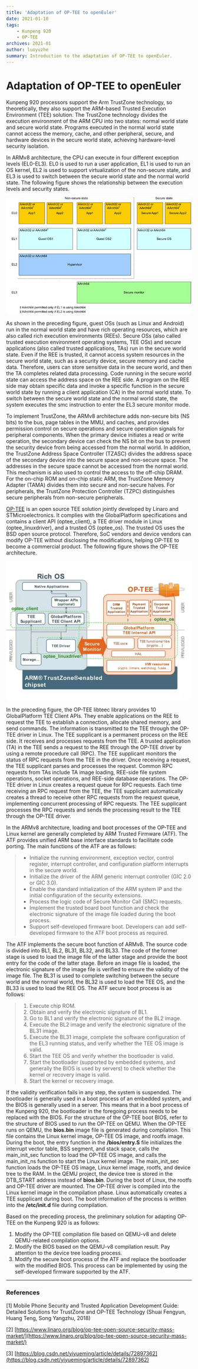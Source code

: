 ```yaml
---
title: 'Adaptation of OP-TEE to openEuler'
date: 2021-01-10
tags:     
    - Kunpeng 920   
    - OP-TEE   
archives: 2021-01
author: luoyuzhe
summary: Introduction to the adaptation of OP-TEE to openEuler.
---
```


# Adaptation of OP-TEE to openEuler

Kunpeng 920 processors support the Arm TrustZone technology, so theoretically, they also support the ARM-based Trusted Execution Environment (TEE) solution. The TrustZone technology divides the execution environment of the ARM CPU into two states: normal world state and secure world state. Programs executed in the normal world state cannot access the memory, cache, and other peripheral, secure, and hardware devices in the secure world state, achieving hardware-level security isolation.

In ARMv8 architecture, the CPU can execute in four different exception levels (EL0-EL3). EL0 is used to run a user application, EL1 is used to run an OS kernel, EL2 is used to support virtualization of the non-secure state, and EL3 is used to switch between the secure world state and the normal world state. The following figure shows the relationship between the execution levels and security states.

![](./Execution-Level.jpg)



As shown in the preceding figure, guest OSs (such as Linux and Android) run in the normal world state and have rich operating resources, which are also called rich execution environments (REEs). Secure OSs (also called trusted execution environment operating systems, TEE OSs) and secure applications (also called trusted applications, TAs) run in the secure world state. Even if the REE is trusted, it cannot access system resources in the secure world state, such as a security device, secure memory and cache data. Therefore, users can store sensitive data in the secure world, and then the TA completes related data processing. Code running in the secure world state can access the address space on the REE side. A program on the REE side may obtain specific data and invoke a specific function in the secure world state by running a client application (CA) in the normal world state. To switch between the secure world state and the normal world state, the system executes the smc instruction to enter the EL3 secure monitor mode.

To implement TrustZone, the ARMv8 architecture adds non-secure bits (NS bits) to the bus, page tables in the MMU, and caches, and provides permission control on secure operations and secure operation signals for peripheral components. When the primary device initiates a read or write operation, the secondary device can check the NS bit on the bus to prevent the security device from being accessed from the normal world. In addition, the TrustZone Address Space Controller (TZASC) divides the address space of the secondary device into the secure space and non-secure space. The addresses in the secure space cannot be accessed from the normal world. This mechanism is also used to control the access to the off-chip DRAM. For the on-chip ROM and on-chip static ARM, the TrustZone Memory Adapter (TAMA) divides them into secure and non-secure halves. For peripherals, the TrustZone Protection Controller (TZPC) distinguishes secure peripherals from non-secure peripherals.

[OP-TEE](https://github.com/OP-TEE) is an open source TEE solution jointly developed by Linaro and STMicroelectronics. It complies with the GlobalPlatform specifications and contains a client API (optee_client), a TEE driver module in Linux (optee_linuxdriver), and a trusted OS (optee_os). The trusted OS uses the BSD open source protocol. Therefore, SoC vendors and device vendors can modify OP-TEE without disclosing the modifications, helping OP-TEE to become a commercial product. The following figure shows the OP-TEE architecture.

![](./Architecture.jpg)  

In the preceding figure, the OP-TEE libteec library provides 10 GlobalPlatform TEE Client APIs. They enable applications on the REE to request the TEE to establish a connection, allocate shared memory, and send commands. The information is transmitted to the TEE through the OP-TEE driver in Linux. The TEE supplicant is a permanent process on the REE side. It receives and processes requests from the TEE. A trusted application (TA) in the TEE sends a request to the REE through the OP-TEE driver by using a remote procedure call (RPC). The TEE supplicant monitors the status of RPC requests from the TEE in the driver. Once receiving a request, the TEE supplicant parses and processes the request. Common RPC requests from TAs include TA image loading, REE-side file system operations, socket operations, and REE-side database operations. The OP-TEE driver in Linux creates a request queue for RPC requests. Each time receiving an RPC request from the TEE, the TEE supplicant automatically creates a thread to receive other RPC requests from the request queue, implementing concurrent processing of RPC requests. The TEE supplicant processes the RPC requests and sends the processing result to the TEE through the OP-TEE driver.

In the ARMv8 architecture, loading and boot processes of the OP-TEE and Linux kernel are generally completed by ARM Trusted Firmware (ATF). The ATF provides unified ARM base interface standards to facilitate code porting. The main functions of the ATF are as follows:

> - Initialize the running environment, exception vector, control register, interrupt controller, and configuration platform interrupts in the secure world.
> - Initialize the driver of the ARM generic interrupt controller (GIC 2.0 or GIC 3.0).
> - Enable the standard initialization of the ARM system IP and the initial configuration of the security extensions.
> - Process the logic code of Secure Monitor Call (SMC) requests.
> - Implement the trusted board boot function and check the electronic signature of the image file loaded during the boot process.
> - Support self-developed firmware boot. Developers can add self-developed firmware to the ATF boot process as required.

The ATF implements the secure boot function of ARMv8. The source code is divided into BL1, BL2, BL31, BL32, and BL33. The code of the former stage is used to load the image file of the latter stage and provide the boot entry for the code of the latter stage. Before an image file is loaded, the electronic signature of the image file is verified to ensure the validity of the image file. The BL31 is used to complete switching between the secure world and the normal world, the BL32 is used to load the TEE OS, and the BL33 is used to load the REE OS. The ATF secure boot process is as follows:

> 1. Execute chip ROM.
> 2. Obtain and verify the electronic signature of BL1.
> 3. Go to BL1 and verify the electronic signature of the BL2 image.
> 4. Execute the BL2 image and verify the electronic signature of the BL31 image.
> 5. Execute the BL31 image, complete the software configuration of the EL3 running status, and verify whether the TEE OS image is valid.
> 6. Start the TEE OS and verify whether the bootloader is valid.
> 7. Start the bootloader (supported by embedded systems, and generally the BIOS is used by servers) to check whether the kernel or recovery image is valid.
> 8. Start the kernel or recovery image.

If the validity verification fails in any step, the system is suspended. The bootloader is generally used in a boot process of an embedded system, and the BIOS is generally used in a server. This means that in a boot process of the Kunpeng 920, the bootloader in the foregoing process needs to be replaced with the BIOS. For the structure of the OP-TEE boot BIOS, refer to the structure of BIOS used to run the OP-TEE on QEMU. When the OP-TEE runs on QEMU, the **bios.bin** image file is generated during compilation. This file contains the Linux kernel image, OP-TEE OS image, and rootfs image. During the boot, the entry function in the **/bios/entry.S** file initializes the interrupt vector table, BSS segment, and stack space, calls the main_init_sec function to load the OP-TEE OS image, and calls the main_init_ns function to start the Linux kernel image. The main_init_sec function loads the OP-TEE OS image, Linux kernel image, rootfs, and device tree to the RAM. In the QEMU project, the device tree is stored in the DTB_START address instead of **bios.bin**. During the boot of Linux, the rootfs and OP-TEE driver are mounted. The OP-TEE driver is compiled into the Linux kernel image in the compilation phase. Linux automatically creates a TEE supplicant during boot. The boot information of the process is written into the **/etc/init.d** file during compilation.

Based on the preceding process, the preliminary solution for adapting OP-TEE on the Kunpeng 920 is as follows:

1. Modify the OP-TEE compilation file based on QEMU-v8 and delete QEMU-related compilation options.
2. Modify the BIOS based on the QEMU-v8 compilation result. Pay attention to the device tree loading process.
3. Modify the secure boot process of the ATF and replace the bootloader with the modified BIOS. This process can be implemented by using the self-developed firmware supported by the ATF.





------

### References

[1] Mobile Phone Security and Trusted Application Development Guide: Detailed Solutions for TrustZone and OP-TEE Technology (Shuai Fengyun, Huang Teng, Song Yangzhu, 2018)

[2] [https://www.linaro.org/blog/op-tee-open-source-security-mass-market/](https://www.linaro.org/blog/op-tee-open-source-security-mass-market/)

[3] [https://blog.csdn.net/yiyueming/article/details/72897362](https://blog.csdn.net/yiyueming/article/details/72897362)